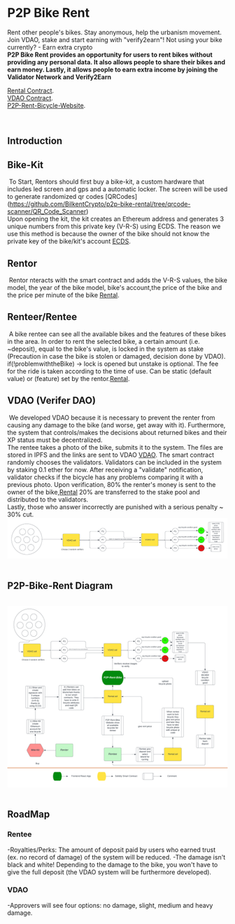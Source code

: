 # P2P Bike Rent

Rent other people's bikes. Stay anonymous, help the urbanism movement. Join VDAO, stake and start earning with "verify2earn"! Not using your bike currently? - Earn extra crypto
<br />
**P2P Bike Rent provides an opportunity for users to rent bikes without providing any personal data. It
also allows people to share their bikes and earn money. Lastly, it allows people to earn extra income by joining the Validator Network and Verify2Earn**

[Rental Contract](https://rinkeby.etherscan.io/address/0x912c973E6A3DAdaee3FBDe072052d627Ece6829B).
<br />
[VDAO Contract](https://rinkeby.etherscan.io/address/0x07980Fae9E884c5C72C98cBDf40e0aD70739FFac). <br />
[P2P-Rent-Bicycle-Website](https://p2p-bike-rental.vercel.app/quickstart). <br />

​

## Introduction

## Bike-Kit

​
To Start, Rentors should first buy a bike-kit, a custom hardware that includes led screen and gps and a automatic locker. The screen will be used to generate randomized qr codes [QRCodes] (https://github.com/BilkentCrypto/p2p-bike-rental/tree/qrcode-scanner/QR_Code_Scanner) <br />
Upon opening the kit, the kit creates an Ethereum address and generates 3 unique numbers from this private key
(V-R-S) using ECDS. The reason we use this method is because the owner of the bike should not know the private key of the bike/kit's account [ECDS](https://github.com/BilkentCrypto/p2p-bike-rental/tree/signed-message-verifier/SignedMessageVerifier).
​

## Rentor

​
Rentor nteracts with the smart contract and adds the V-R-S values, the bike model,
the year of the bike model, bike's account,the price of the bike and the price per minute of the bike [Rental](src/contract/Rental.sol).
​

## Renteer/Rentee

​
A bike rentee can see all the available bikes and the features of these bikes in the area.
In order to rent the selected bike, a certain amount (i.e. ~deposit), equal to the bike's value, is locked in the system as stake
(Precaution in case the bike is stolen or damaged, decision done by VDAO). if(!problemwiththeBike) -> lock is opened but unstake is optional.
The fee for the ride is taken according to the time of use. Can be static (default value) or (feature) set by the rentor.[Rental](src/contract/Rental.sol).
​

## VDAO (Verifer DAO)

​
We developed VDAO because it is necessary to prevent the renter from causing any damage to the bike (and worse, get away with it). Furthermore, the system that controls/makes the decisions about returned bikes and their XP status must be decentralized. <br />
The rentee takes a photo of the bike, submits it to the system. The files are stored in IPFS and the links are sent to VDAO [VDAO](src/contract/VDAO.sol). The smart contract randomly chooses the validators. Validators can be
included in the system by staking 0.1 ether for now. After receiving a "validate" notification, validator checks if the bicycle has any problems comparing it with a previous photo. Upon verification, 80% the renter's money is sent to the owner of the bike,[Rental](src/contract/Rental.sol) 20% are transferred to the stake pool and distributed to the validators. <br />
Lastly, those who answer incorrectly are punished with a serious penalty ~ 30% cut. ![Graph](assets/VDAO.png)
​

## P2P-Bike-Rent Diagram

​
![Graph](assets/P2P-Rent-Bicycle.png)
​

## RoadMap

### Rentee

-Royalties/Perks: The amount of deposit paid by users who earned trust (ex. no record of damage) of the system will be reduced.
-The damage isn't black and white! Depending to the damage to the bike, you won't have to give the full deposit (the VDAO system will be furthermore developed).

### VDAO

-Approvers will see four options: no damage, slight, medium and heavy damage.
